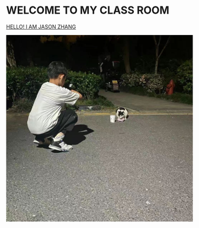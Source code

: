 


<!-- _coverpage.md -->


<!-- 标题 -->

# WELCOME TO MY CLASS ROOM

<!-- 按钮跳转 -->

[HELLO! I AM JASON ZHANG ](./README.md)
<!-- 背景图片 -->

![](./resources/jasonzhang.jpeg)









	